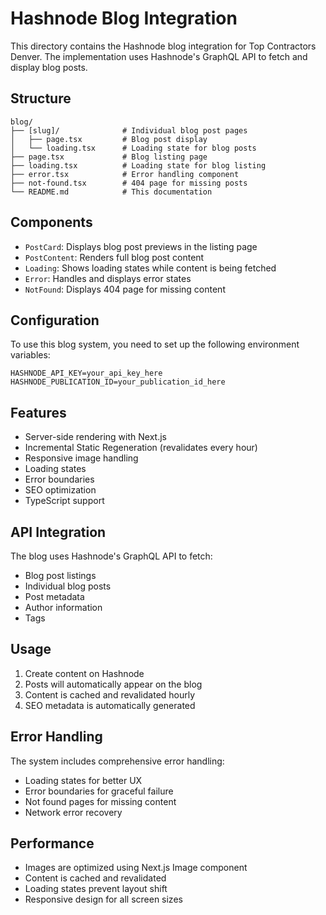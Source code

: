 # Hashnode Blog Integration

This directory contains the Hashnode blog integration for Top Contractors Denver. The implementation uses Hashnode's GraphQL API to fetch and display blog posts.

## Structure

```
blog/
├── [slug]/              # Individual blog post pages
│   ├── page.tsx         # Blog post display
│   └── loading.tsx      # Loading state for blog posts
├── page.tsx             # Blog listing page
├── loading.tsx          # Loading state for blog listing
├── error.tsx            # Error handling component
├── not-found.tsx        # 404 page for missing posts
└── README.md            # This documentation
```

## Components

- `PostCard`: Displays blog post previews in the listing page
- `PostContent`: Renders full blog post content
- `Loading`: Shows loading states while content is being fetched
- `Error`: Handles and displays error states
- `NotFound`: Displays 404 page for missing content

## Configuration

To use this blog system, you need to set up the following environment variables:

```env
HASHNODE_API_KEY=your_api_key_here
HASHNODE_PUBLICATION_ID=your_publication_id_here
```

## Features

- Server-side rendering with Next.js
- Incremental Static Regeneration (revalidates every hour)
- Responsive image handling
- Loading states
- Error boundaries
- SEO optimization
- TypeScript support

## API Integration

The blog uses Hashnode's GraphQL API to fetch:
- Blog post listings
- Individual blog posts
- Post metadata
- Author information
- Tags

## Usage

1. Create content on Hashnode
2. Posts will automatically appear on the blog
3. Content is cached and revalidated hourly
4. SEO metadata is automatically generated

## Error Handling

The system includes comprehensive error handling:
- Loading states for better UX
- Error boundaries for graceful failure
- Not found pages for missing content
- Network error recovery

## Performance

- Images are optimized using Next.js Image component
- Content is cached and revalidated
- Loading states prevent layout shift
- Responsive design for all screen sizes
